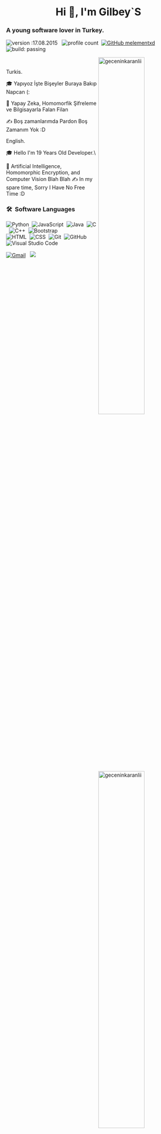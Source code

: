 
<h1 align="center">Hi 👋, I'm Gilbey`S</h1>

### A young software lover in Turkey.

![version :17.08.2015](https://img.shields.io/badge/version-17.08.2015-informational) &nbsp;
![profile count](https://komarev.com/ghpvc/?username=Melementxd&color=red)&nbsp;
[![GitHub melementxd](https://img.shields.io/github/followers/geceninkaranlii=follow&style=social)](https://github.com/geceninkaranlii)&nbsp;
![build: passing](https://img.shields.io/badge/build-passing-success)


<p><img align="right" width="50%" src="https://github-readme-stats.vercel.app/api/top-langs?username=geceninkaranlii&theme=dark&show_icons=true&locale=en&layout=compact" alt="geceninkaranlii" /></p>

<p>&nbsp;<img align="right" width="50%" src="https://github-readme-stats.vercel.app/api?username=geceninkaranlii&theme=dark&show_icons=true&locale=en" alt="geceninkaranlii"  ></p>

Turkis.

🎓 Yapıyoz İşte Bişeyler Buraya Bakıp Napcan (:

🌱 Yapay Zeka, Homomorfik Şifreleme ve Bilgisayarla Falan Filan

✍️ Boş zamanlarımda Pardon Boş Zamanım Yok :D

English.

🎓 Hello I'm 19 Years Old Developer.\

🌱 Artificial Intelligence, Homomorphic Encryption, and Computer Vision Blah Blah
✍️ In my spare time, Sorry I Have No Free Time :D
### 🛠 &nbsp;Software Languages
![Python](https://img.shields.io/badge/-Python-05122A?style=flat&logo=python)&nbsp;
![JavaScript](https://img.shields.io/badge/-JavaScript-05122A?style=flat&logo=javascript)&nbsp;
![Java](https://img.shields.io/badge/-Java-05122A?style=flat&logo=Java&logoColor=FFA518)&nbsp;
![C](https://img.shields.io/badge/-C-05122A?style=flat&logo=C&logoColor=A8B9CC)&nbsp;
![C++](https://img.shields.io/badge/-C++-05122A?style=flat&logo=C%2B%2B&logoColor=00599C)&nbsp;
![Bootstrap](https://img.shields.io/badge/-Bootstrap-05122A?style=flat&logo=bootstrap&logoColor=563D7C)\
![HTML](https://img.shields.io/badge/-HTML-05122A?style=flat&logo=HTML5)&nbsp;
![CSS](https://img.shields.io/badge/-CSS-05122A?style=flat&logo=CSS3&logoColor=1572B6)&nbsp;
![Git](https://img.shields.io/badge/-Git-05122A?style=flat&logo=git)&nbsp;
![GitHub](https://img.shields.io/badge/-GitHub-05122A?style=flat&logo=github)&nbsp;
![Visual Studio Code](https://img.shields.io/badge/-Visual%20Studio%20Code-05122A?style=flat&logo=visual-studio-code&logoColor=007ACC)&nbsp;



<a href="https://discord.com/users/702164601697206384"><img alt="Gmail" src="https://img.shields.io/badge/Discord-2f3236?style=flat&logo=discord&logoColor=blue" /></a> &nbsp;
<a href="https://www.instagram.com/gecenin.karanlii/"><img src="https://img.shields.io/badge/@Gilbey`S-E4405F?style=flat&logo=Instagram&logoColor=white"/></a> &nbsp;
